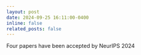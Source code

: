 ```yaml
---
layout: post
date: 2024-09-25 16:11:00-0400
inline: false
related_posts: false
---
```

Four papers have been accepted by NeurIPS 2024

